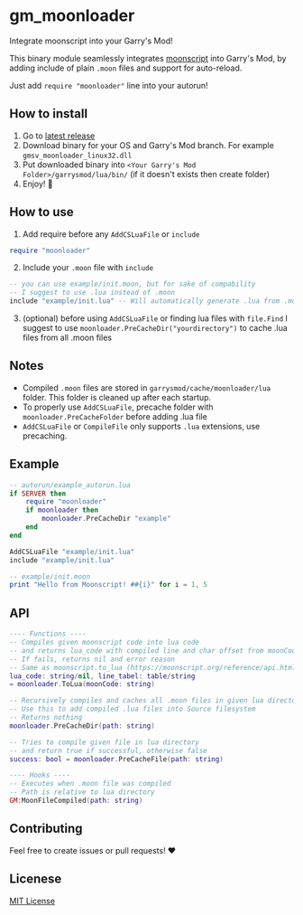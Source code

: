 # gm_moonloader
Integrate moonscript into your Garry's Mod!

This binary module seamlessly integrates [moonscript](https://moonscript.org/) into Garry's Mod, by adding include of plain `.moon` files and support for auto-reload.

Just add `require "moonloader"` line into your autorun!

## How to install
1. Go to [latest release](https://github.com/Pika-Software/gm_moonloader/releases/latest)
2. Download binary for your OS and Garry's Mod branch. For example `gmsv_moonloader_linux32.dll`
3. Put downloaded binary into `<Your Garry's Mod Folder>/garrysmod/lua/bin/` (if it doesn't exists then create folder)
4. Enjoy! 🎉

## How to use
1. Add require before any `AddCSLuaFile` or `include`
```lua
require "moonloader"
```
2. Include your `.moon` file with `include`
```lua
-- you can use example/init.moon, but for sake of compability
-- I suggest to use .lua instead of .moon
include "example/init.lua" -- Will automatically generate .lua from .moon in garrysmod/cache/moonloader/lua
```
3. (optional) before using `AddCSLuaFile` or finding lua files with `file.Find` I suggest to use `moonloader.PreCacheDir("yourdirectory")` to cache .lua files from all .moon files

## Notes
* Compiled `.moon` files are stored in `garrysmod/cache/moonloader/lua` folder. This folder is cleaned up after each startup.
* To properly use `AddCSLuaFile`, precache folder with `moonloader.PreCacheFolder` before adding .lua file
* `AddCSLuaFile` or `CompileFile` only supports `.lua` extensions, use precaching.

## Example
```lua
-- autorun/example_autorun.lua
if SERVER then
    require "moonloader"
    if moonloader then
        moonloader.PreCacheDir "example"
    end
end

AddCSLuaFile "example/init.lua"
include "example/init.lua"
```
```lua
-- example/init.moon
print "Hello from Moonscript! ##{i}" for i = 1, 5 
```

## API
```lua
---- Functions ----
-- Compiles given moonscript code into lua code
-- and returns lua_code with compiled line and char offset from moonCode
-- If fails, returns nil and error reason
-- Same as moonscript.to_lua (https://moonscript.org/reference/api.html)
lua_code: string/nil, line_tabel: table/string
= moonloader.ToLua(moonCode: string)

-- Recursively compiles and caches all .moon files in given lua directory
-- Use this to add compiled .lua files into Source filesystem
-- Returns nothing
moonloader.PreCacheDir(path: string)

-- Tries to compile given file in lua directory
-- and return true if successful, otherwise false
success: bool = moonloader.PreCacheFile(path: string)

---- Hooks ----
-- Executes when .moon file was compiled
-- Path is relative to lua directory
GM:MoonFileCompiled(path: string)
```

## Contributing
Feel free to create issues or pull requests! ❤️

## Licenese
[MIT License](/LICENSE)
